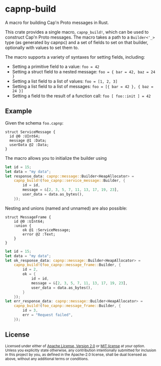 # capnp-build

A macro for building Cap'n Proto messages in Rust.

This crate provides a single macro, `capnp_build!`, which can be used to
construct Cap'n Proto messages. The macro takes a path to a
`Builder<'_>` type (as generated by capnpc) and a set of fields to set on that builder,
optionally with values to set them to.

The macro supports a variety of syntaxes for setting fields, including:

* Setting a primitive field to a value: `foo = 42`
* Setting a struct field to a nested message: `foo = { bar = 42, baz = 24 }`
* Setting a list field to a list of values: `foo = [1, 2, 3]`
* Setting a list field to a list of messages: `foo = [{ bar = 42 }, { baz = 24 }]`
* Setting a field to the result of a function call: `foo [ foo::init ] = 42`

## Example

Given the schema `foo.capnp`:

```capnp
struct ServiceMessage {
  id @0 :UInt64;
  message @1 :Data;
  userData @2 :Data;
}
```

The macro allows you to initialize the builder using

```rust
let id = 15;
let data = "my data";
let response_data: capnp::message::Builder<HeapAllocator> =
    capnp_build!(foo_capnp::service_message::Builder, {
        id = id,
        message = &[2, 3, 5, 7, 11, 13, 17, 19, 23],
        user_data = data.as_bytes(),
    });
```

Nesting and unions (named and unnamed) are also possible:

```capnp
struct MessageFrame {
    id @0 :UInt64;
    :union {
        ok @1 :ServiceMessage;
        error @2 :Text;
    }
}
```

```rust
let id = 15;
let data = "my data";
let ok_response_data: capnp::message::Builder<HeapAllocator> =
    capnp_build!(foo_capnp::message_frame::Builder, {
        id = 2,
        ok = {
            id = id,
            message = &[2, 3, 5, 7, 11, 13, 17, 19, 23],
            user_data = data.as_bytes(),
        }
    });
let err_response_data: capnp::message::Builder<HeapAllocator> =
    capnp_build!(foo_capnp::message_frame::Builder, {
        id = 3,
        err = "Request failed",
    });
```

## License

<sup>
Licensed under either of <a href="LICENSE-APACHE">Apache License, Version 2.0</a> or <a href="LICENSE-MIT">MIT license</a> at your option.
</sup>

<br>

<sub>
Unless you explicitly state otherwise, any contribution intentionally submitted for inclusion in this project by you, as defined in the Apache-2.0 license, shall be dual licensed as above, without any additional terms or conditions.
</sub>
